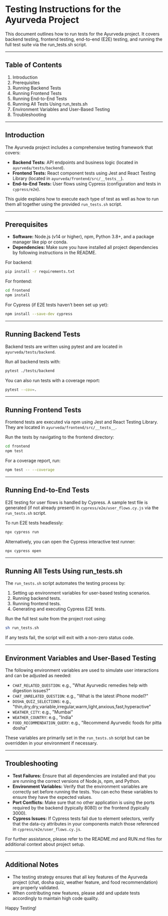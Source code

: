 # Testing Instructions for the Ayurveda Project

This document outlines how to run tests for the Ayurveda project. It covers backend testing, frontend testing, end-to-end (E2E) testing, and running the full test suite via the run_tests.sh script.

---

## Table of Contents

1. Introduction
2. Prerequisites
3. Running Backend Tests
4. Running Frontend Tests
5. Running End-to-End Tests
6. Running All Tests Using run_tests.sh
7. Environment Variables and User-Based Testing
8. Troubleshooting

---

## Introduction

The Ayurveda project includes a comprehensive testing framework that covers:

- **Backend Tests:** API endpoints and business logic (located in `ayurveda/tests/backend`).
- **Frontend Tests:** React component tests using Jest and React Testing Library (located in `ayurveda/frontend/src/__tests__`).
- **End-to-End Tests:** User flows using Cypress (configuration and tests in `cypress/e2e`).

This guide explains how to execute each type of test as well as how to run them all together using the provided `run_tests.sh` script.

---

## Prerequisites

- **Software:** Node.js (v14 or higher), npm, Python 3.8+, and a package manager like pip or conda.
- **Dependencies:** Make sure you have installed all project dependencies by following instructions in the README.

For backend:

```bash
pip install -r requirements.txt
```

For frontend:

```bash
cd frontend
npm install
```

For Cypress (if E2E tests haven’t been set up yet):

```bash
npm install --save-dev cypress
```

---

## Running Backend Tests

Backend tests are written using pytest and are located in `ayurveda/tests/backend`.

Run all backend tests with:

```bash
pytest ./tests/backend
```

You can also run tests with a coverage report:

```bash
pytest --cov=.
```

---

## Running Frontend Tests

Frontend tests are executed via npm using Jest and React Testing Library. They are located in `ayurveda/frontend/src/__tests__`.

Run the tests by navigating to the frontend directory:

```bash
cd frontend
npm test
```

For a coverage report, run:

```bash
npm test -- --coverage
```

---

## Running End-to-End Tests

E2E testing for user flows is handled by Cypress. A sample test file is generated (if not already present) in `cypress/e2e/user_flows.cy.js` via the `run_tests.sh` script.

To run E2E tests headlessly:

```bash
npx cypress run
```

Alternatively, you can open the Cypress interactive test runner:

```bash
npx cypress open
```

---

## Running All Tests Using run_tests.sh

The `run_tests.sh` script automates the testing process by:

1. Setting up environment variables for user-based testing scenarios.
2. Running backend tests.
3. Running frontend tests.
4. Generating and executing Cypress E2E tests.

Run the full test suite from the project root using:

```bash
sh run_tests.sh
```

If any tests fail, the script will exit with a non-zero status code.

---

## Environment Variables and User-Based Testing

The following environment variables are used to simulate user interactions and can be adjusted as needed:

- `CHAT_RELATED_QUESTION`: e.g., "What Ayurvedic remedies help with digestion issues?"
- `CHAT_UNRELATED_QUESTION`: e.g., "What is the latest iPhone model?"
- `DOSHA_QUIZ_SELECTIONS`: e.g., "thin,dry,dry,variable,irregular,warm,light,anxious,fast,hyperactive"
- `WEATHER_CITY`: e.g., "Mumbai"
- `WEATHER_COUNTRY`: e.g., "India"
- `FOOD_RECOMMENDATION_QUERY`: e.g., "Recommend Ayurvedic foods for pitta dosha"

These variables are primarily set in the `run_tests.sh` script but can be overridden in your environment if necessary.

---

## Troubleshooting

- **Test Failures:** Ensure that all dependencies are installed and that you are running the correct versions of Node.js, npm, and Python.
- **Environment Variables:** Verify that the environment variables are correctly set before running the tests. You can echo these variables to ensure they have the expected values.
- **Port Conflicts:** Make sure that no other application is using the ports required by the backend (typically 8080) or the frontend (typically 3000).
- **Cypress Issues:** If Cypress tests fail due to element selectors, verify that the data-cy attributes in your components match those referenced in `cypress/e2e/user_flows.cy.js`.

For further assistance, please refer to the README.md and RUN.md files for additional context about project setup.

---

## Additional Notes

- The testing strategy ensures that all key features of the Ayurveda project (chat, dosha quiz, weather feature, and food recommendation) are properly validated.
- When contributing new features, please add and update tests accordingly to maintain high code quality.

Happy Testing!
